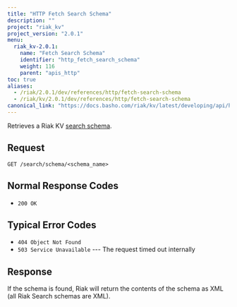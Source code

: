 ```yaml
---
title: "HTTP Fetch Search Schema"
description: ""
project: "riak_kv"
project_version: "2.0.1"
menu:
  riak_kv-2.0.1:
    name: "Fetch Search Schema"
    identifier: "http_fetch_search_schema"
    weight: 116
    parent: "apis_http"
toc: true
aliases:
  - /riak/2.0.1/dev/references/http/fetch-search-schema
  - /riak/kv/2.0.1/dev/references/http/fetch-search-schema
canonical_link: "https://docs.basho.com/riak/kv/latest/developing/api/http/fetch-search-schema"
---
```


Retrieves a Riak KV [search schema](/riak/kv/2.0.1/developing/usage/search-schemas).

## Request

```
GET /search/schema/<schema_name>
```

## Normal Response Codes

* `200 OK`

## Typical Error Codes

* `404 Object Not Found`
* `503 Service Unavailable` --- The request timed out internally

## Response

If the schema is found, Riak will return the contents of the schema as
XML (all Riak Search schemas are XML).
